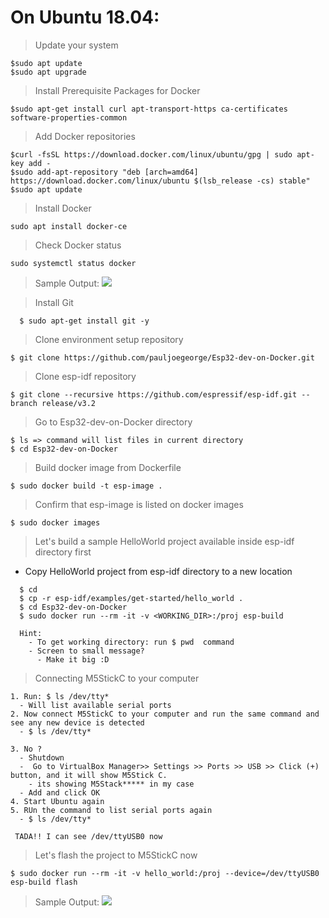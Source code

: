 # On Ubuntu 18.04:
> Update your system
```
$sudo apt update
$sudo apt upgrade
```

> Install Prerequisite Packages for Docker
```
$sudo apt-get install curl apt-transport-https ca-certificates software-properties-common

```
> Add Docker repositories
```
$curl -fsSL https://download.docker.com/linux/ubuntu/gpg | sudo apt-key add -
$sudo add-apt-repository "deb [arch=amd64] https://download.docker.com/linux/ubuntu $(lsb_release -cs) stable"
$sudo apt update
```

> Install Docker
```
sudo apt install docker-ce
```
> Check Docker status
```
sudo systemctl status docker
```
> Sample Output:
![](https://i.imgur.com/g1nF8FY.png)

> Install Git
```
  $ sudo apt-get install git -y
```

> Clone environment setup repository
```
$ git clone https://github.com/pauljoegeorge/Esp32-dev-on-Docker.git
```
> Clone esp-idf repository
```
$ git clone --recursive https://github.com/espressif/esp-idf.git --branch release/v3.2
```
> Go to Esp32-dev-on-Docker directory
```
$ ls => command will list files in current directory
$ cd Esp32-dev-on-Docker
```
> Build docker image from Dockerfile
```
$ sudo docker build -t esp-image .
```

> Confirm that esp-image is listed on docker images
```
$ sudo docker images
```
> Let's build a sample HelloWorld project available inside esp-idf directory first
  - Copy HelloWorld project from esp-idf directory to a new location
```
  $ cd
  $ cp -r esp-idf/examples/get-started/hello_world .
  $ cd Esp32-dev-on-Docker
  $ sudo docker run --rm -it -v <WORKING_DIR>:/proj esp-build
  
  Hint: 
    - To get working directory: run $ pwd  command
    - Screen to small message? 
      - Make it big :D

```

> Connecting M5StickC to your computer
```
1. Run: $ ls /dev/tty*
  - Will list available serial ports
2. Now connect M5StickC to your computer and run the same command and see any new device is detected
  - $ ls /dev/tty*
  
3. No ? 
  - Shutdown
  -  Go to VirtualBox Manager>> Settings >> Ports >> USB >> Click (+) button, and it will show M5Stick C. 
    - its showing M5Stack***** in my case
  - Add and click OK
4. Start Ubuntu again
5. RUn the command to list serial ports again
  - $ ls /dev/tty*
 
 TADA!! I can see /dev/ttyUSB0 now

```

> Let's flash the project to M5StickC now
```
$ sudo docker run --rm -it -v hello_world:/proj --device=/dev/ttyUSB0 esp-build flash
```
> Sample Output:
![](https://i.imgur.com/pSpoXeN.png)


